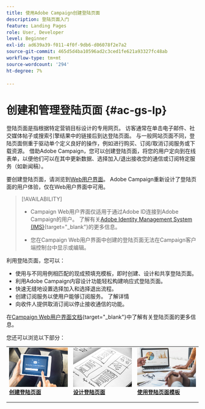 ```yaml
---
title: 使用Adobe Campaign创建登陆页面
description: 登陆页面入门
feature: Landing Pages
role: User, Developer
level: Beginner
exl-id: ad639a39-f011-4f0f-9db6-d06078f2e7a2
source-git-commit: 465d5d4ba10596ad2c3ced1fe621a93327fc48ab
workflow-type: tm+mt
source-wordcount: '294'
ht-degree: 7%

---
```


# 创建和管理登陆页面 {#ac-gs-lp}

登陆页面是指根据特定营销目标设计的专用网页。 访客通常在单击电子邮件、社交媒体帖子或搜索引擎结果中的链接后到达登陆页面。 与一般网站页面不同，登陆页面侧重于驱动单个定义良好的操作，例如进行购买、订阅/取消订阅服务或下载资源。 借助Adobe Campaign，您可以创建登陆页面，将您的用户定向到在线表单，以便他们可以在其中更新数据、选择加入/退出接收您的通信或订阅特定服务（如新闻稿）。

要创建登陆页面，请浏览到[Web用户界面](../start/campaign-ui.md#campaign-web-user-interface-ac-web-ui)。 Adobe Campaign重新设计了登陆页面的用户体验，仅在Web用户界面中可用。

>[!AVAILABILITY]
>
>* Campaign Web用户界面仅适用于通过Adobe ID连接到Adobe Campaign的用户。 了解有关[Adobe Identity Management System (IMS)](https://helpx.adobe.com/cn/enterprise/using/identity.html){target="_blank"}的更多信息。
>
>* 您在Campaign Web用户界面中创建的登陆页面无法在Campaign客户端控制台中显示或编辑。
>

利用登陆页面，您可以：

* 使用与不同用例相匹配的现成预填充模板，即时创建、设计和共享登陆页面。
* 利用Adobe Campaign内容设计功能轻松构建响应式登陆页面。
* 快速无缝地设置选择加入和选择退出流程。
* 创建订阅服务以使用户能够订阅服务。 了解详情
* 向收件人提供取消订阅以停止接收通信的功能。


在[Campaign Web用户界面文档](https://experienceleague.adobe.com/zh-hans/docs/campaign-web/v8/landing-pages/get-started-lp){target="_blank"}中了解有关登陆页面的更多信息。

您还可以浏览以下部分：

<table style="table-layout:fixed"><tr style="border: 0;">
<td>
<a href="https://experienceleague.adobe.com/zh-hans/docs/campaign-web/v8/landing-pages/create-lp">
<img alt="潜在客户" src="assets/do-not-localize/lp-subscription.jpeg">
</a>
<div><a href="https://experienceleague.adobe.com/zh-hans/docs/campaign-web/v8/landing-pages/create-lp"><strong>创建登陆页面</strong>
</div>
<p>
</td>
<td>
<a href="https://experienceleague.adobe.com/zh-hans/docs/campaign-web/v8/landing-pages/lp-content">
<img alt="验证" src="assets/do-not-localize//lp-design.jpg">
</a>
<div>
<a href="https://experienceleague.adobe.com/zh-hans/docs/campaign-web/v8/landing-pages/lp-content"><strong>设计登陆页面</strong></a>
</div>
<p>
</td>
<td>
<a href="https://experienceleague.adobe.com/zh-hans/docs/campaign-web/v8/landing-pages/lp-templates">
<img alt="验证" src="assets/do-not-localize/lp-reporting.jpg">
</a>
<div>
<a href="https://experienceleague.adobe.com/zh-hans/docs/campaign-web/v8/landing-pages/lp-templates"><strong>使用登陆页面模板</strong></a>
</div>
<p>
</td>
</tr></table>

